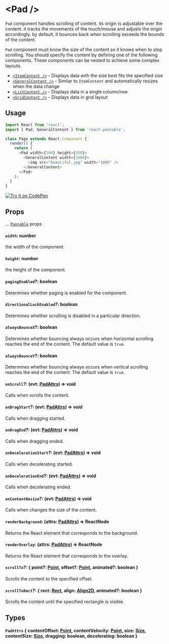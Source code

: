 # \<Pad />

`Pad` component handles scrolling of content. its origin is adjustable over the content. it tracks the movements of the touch/mouse and adjusts the origin accordingly. by default, it bounces back when scrolling exceeds the bounds of the content.

`Pad` component must know the size of the content so it knows when to stop scrolling. You should specify the content by defining one of the following components. These components can be nested to achieve some complex layouts.

- [`<ItemContent />`](itemcontent.md) - Displays data with the size best fits the specified size
- [`<GeneralContent />`](generalcontent.md) - Similar to `ItemContent` and automatically resizes when the data change
- [`<ListContent />`](listcontent.md) - Displays data in a single column/row
- [`<GridContent />`](gridcontent.md) - Displays data in grid layout

## Usage

```js
import React from 'react';
import { Pad, GeneralContent } from 'react-pannable';

class Page extends React.Component {
  render() {
    return (
      <Pad width={500} height={350}>
        <GeneralContent width={1000}>
          <img src="beautiful.jpg" width="1000" />
        </GeneralContent>
      </Pad>
    );
  }
}
```

[![Try it on CodePen](https://img.shields.io/badge/CodePen-Run-blue.svg?logo=CodePen)](https://codepen.io/cztflove/pen/KYrRgQ)

## Props

... [`Pannable`](pannable.md#props) props

#### `width`: number

the width of the component.

#### `height`: number

the height of the component.

#### `pagingEnabled`?: boolean

Determines whether paging is enabled for the component.

#### `directionalLockEnabled`?: boolean

Determines whether scrolling is disabled in a particular direction.

#### `alwaysBounceX`?: boolean

Determines whether bouncing always occurs when horizontal scrolling reaches the end of the content. The default value is `true`.

#### `alwaysBounceY`?: boolean

Determines whether bouncing always occurs when vertical scrolling reaches the end of the content. The default value is `true`.

#### `onScroll`?: (evt: [PadAttrs](#padattrs--contentoffset-point-contentvelocity-point-size-size-contentsize-size-dragging-boolean-decelerating-boolean-)) => void

Calls when scrolls the content.

#### `onDragStart`?: (evt: [PadAttrs](#padattrs--contentoffset-point-contentvelocity-point-size-size-contentsize-size-dragging-boolean-decelerating-boolean-)) => void

Calls when dragging started.

#### `onDragEnd`?: (evt: [PadAttrs](#padattrs--contentoffset-point-contentvelocity-point-size-size-contentsize-size-dragging-boolean-decelerating-boolean-)) => void

Calls when dragging ended.

#### `onDecelerationStart`?: (evt: [PadAttrs](#padattrs--contentoffset-point-contentvelocity-point-size-size-contentsize-size-dragging-boolean-decelerating-boolean-)) => void

Calls when decelerating started.

#### `onDecelerationEnd`?: (evt: [PadAttrs](#padattrs--contentoffset-point-contentvelocity-point-size-size-contentsize-size-dragging-boolean-decelerating-boolean-)) => void

Calls when decelerating ended.

#### `onContentResize`?: (evt: [PadAttrs](#padattrs--contentoffset-point-contentvelocity-point-size-size-contentsize-size-dragging-boolean-decelerating-boolean-)) => void

Calls when changes the size of the content.

#### `renderBackground`: (attrs: [PadAttrs](#padattrs--contentoffset-point-contentvelocity-point-size-size-contentsize-size-dragging-boolean-decelerating-boolean-)) => ReactNode

Returns the React element that corresponds to the background.

#### `renderOverlay`: (attrs: [PadAttrs](#padattrs--contentoffset-point-contentvelocity-point-size-size-contentsize-size-dragging-boolean-decelerating-boolean-)) => ReactNode

Returns the React element that corresponds to the overlay.

#### `scrollTo`?: { point?: [Point](types.md#point--x-number-y-number-), offset?: [Point](types.md#point--x-number-y-number-), animated?: boolean }

Scrolls the content to the specified offset.

#### `scrollToRect`?: { rect: [Rect](types.md#rect--x-number-y-number-width-number-height-number-), align: [Align2D](types.md#align2d--x-align-y-align---align), animated?: boolean }

Scrolls the content until the specified rectangle is visible.

## Types

#### `PadAttrs` { contentOffset: [Point](types.md#point--x-number-y-number-), contentVelocity: [Point](types.md#point--x-number-y-number-), size: [Size](types.md#size--width-number-height-number-), contentSize: [Size](types.md#size--width-number-height-number-), dragging: boolean, decelerating: boolean }
